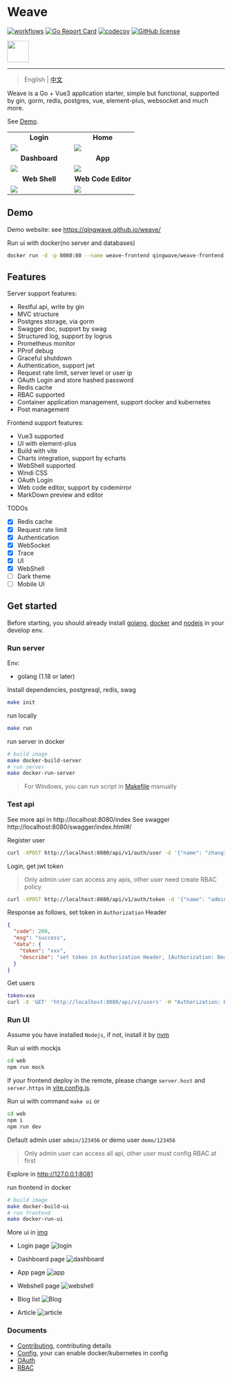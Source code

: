 # Weave

[![workflows](https://github.com/qingwave/weave/workflows/weave/badge.svg)](https://github.com/qingwave/weave/actions?query=workflow%3Aweave)
[![Go Report Card](https://goreportcard.com/badge/github.com/qingwave/weave)](https://goreportcard.com/report/github.com/qingwave/weave)
[![codecov](https://codecov.io/gh/qingwave/weave/branch/master/graph/badge.svg?token=B93TcvKqA6)](https://codecov.io/gh/qingwave/weave)
[![GitHub license](https://img.shields.io/github/license/qingwave/weave)](https://github.com/qingwave/weave/blob/master/LICENSE)

<img src="web/src/assets/weave.png" width="50px">

---

> English | [中文](README_zh.md)

Weave is a Go + Vue3 application starter, simple but functional, supported by gin, gorm, redis, postgres, vue, element-plus, websocket and much more.

See [Demo](https://qingwave.github.io/weave/).

<table>
  <tr>
     <td width="50%" align="center"><b>Login</b></td>
     <td width="50%" align="center"><b>Home</b></td>
  </tr>
  <tr>
     <td><img src="document/img/login.png"/></td>
     <td><img src="document/img/hello.png"/></td>
  </tr>
  <tr>
      <td width="50%" align="center"><b>Dashboard</b></td>
      <td width="50%" align="center"><b>App</b></td>
  </tr>
  <tr>
     <td><img src="document/img/dashboard.png"/></td>
     <td><img src="document/img/app.png"/></td>
  </tr>
  <tr>
      <td width="50%" align="center"><b>Web Shell</b></td>
      <td width="50%" align="center"><b>Web Code Editor</b></td>
  </tr>
  <tr>
     <td><img src="document/img/webshell.png"/></td>
     <td><img src="document/img/log.png"/></td>
  </tr>
</table>

## Demo

Demo website: see https://qingwave.github.io/weave/

Run ui with docker(no server and databases)
```bash
docker run -d -p 8080:80 --name weave-frontend qingwave/weave-frontend:mock
```

## Features
Server support features:
- Restful api, write by gin
- MVC structure
- Postgres storage, via gorm
- Swagger doc, support by swag
- Structured log, support by logrus
- Prometheus monitor
- PProf debug
- Graceful shutdown
- Authentication, support jwt
- Request rate limit, server level or user ip
- OAuth Login and store hashed password
- Redis cache
- RBAC supported
- Container application management, support docker and kubernetes
- Post management

Frontend support features:
- Vue3 supported
- UI with element-plus
- Build with vite
- Charts integration, support by echarts
- WebShell supported
- Windi CSS
- OAuth Login
- Web code editor, support by codemirror
- MarkDown preview and editor

TODOs
- [x] Redis cache
- [x] Request rate limit
- [x] Authentication
- [x] WebSocket
- [x] Trace
- [x] UI
- [x] WebShell
- [ ] Dark theme
- [ ] Mobile UI 
## Get started
Before starting, you should already install [golang](https://go.dev/), [docker](https://docs.docker.com/engine/install/) and [nodejs](https://nodejs.org/en/download/) in your develop env.
### Run server

Env:
- golang (1.18 or later)

Install dependencies, postgresql, redis, swag 
```bash
make init
```

run locally
```bash
make run
```

run server in docker
```bash
# build image
make docker-build-server
# run server
make docker-run-server
```

> For Windows, you can run script in [Makefile](./Makefile) manually

### Test api
See more api in http://localhost:8080/index
See swagger http://localhost:8080/swagger/index.html#/

Register user
```bash
curl -XPOST http://localhost:8080/api/v1/auth/user -d '{"name": "zhang3", "email": "zhang3@t.com","password": "123456"}'
```

Login, get jwt token
> Only admin user can access any apis, other user need create RBAC policy
```bash
curl -XPOST http://localhost:8080/api/v1/auth/token -d '{"name": "admin", "password": "123456"}'
```
Response as follows, set token in `Authorization` Header
```json
{
  "code": 200,
  "msg": "success",
  "data": {
    "token": "xxx",
    "describe": "set token in Authorization Header, [Authorization: Bearer {token}]"
  }
}
```

Get users
```bash
token=xxx
curl -X 'GET' 'http://localhost:8080/api/v1/users' -H "Authorization: Bearer $token"
```

### Run UI
Assume you have installed `Nodejs`, if not, install it by [nvm](https://github.com/nvm-sh/nvm#install--update-script)

Run ui with mockjs
```bash
cd web
npm run mock
```

If your frontend deploy in the remote, please change `server.host` and `server.https` in [vite.config.js](./web/vite.config.js).

Run ui with command `make ui` or
```bash
cd web
npm i
npm run dev 
```

Default admin user `admin/123456`
or demo user `demo/123456`

> Only admin user can access all api, other user must config RBAC at first

Explore in http://127.0.0.1:8081

run frontend in docker
```bash
# build image
make docker-build-ui
# run frontend
make docker-run-ui
```

More ui in [img](./document/img/)

- Login page
![login](./document/img/login.png)

- Dashboard page
![dashboard](./document/img/dashboard.png)

- App page
![app](./document/img/app.png)

- Webshell page
![webshell](./document/img/webshell.png)

- Blog list
![Blog](./document/img/blog.png)

- Article
![article](./document/img/document.png)

### Documents
- [Contributing](./CONTRIBUTING.md), contributing details
- [Config](config/dev_config.yaml), your can enable docker/kubernetes in config
- [OAuth](./document/oauth.md)
- [RBAC](./document/authentication.md)
